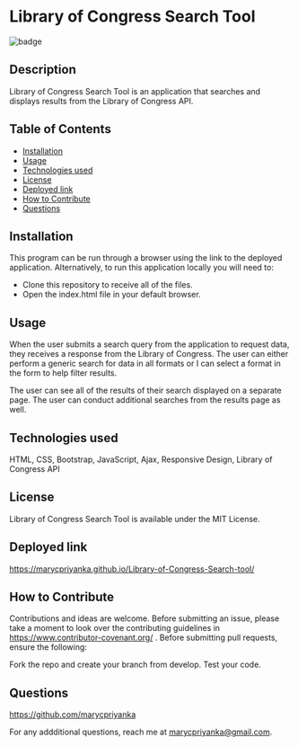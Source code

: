 # Library of Congress Search Tool
![badge](https://img.shields.io/badge/MIT-License-blue.svg)

## Description

Library of Congress Search Tool is an application that searches and displays results from the Library of Congress API.

## Table of Contents 

- [Installation](#installation)
- [Usage](#usage)
- [Technologies used](#technologies-used)
- [License](#license)
- [Deployed link](#deployed-link)
- [How to Contribute](#how-to-contribute)
- [Questions](#questions)

## Installation

This program can be run through a browser using the link to the deployed application. Alternatively, to run this application locally you will need to:

- Clone this repository to receive all of the files.
- Open the index.html file in your default browser.

## Usage

When the user submits a search query from the application to request data, they receives a response from the Library of Congress.
The user can either perform a generic search for data in all formats or I can select a format in the form to help filter results.



The user can see all of the results of their search displayed on a separate page.
The user can conduct additional searches from the results page as well.



##  Technologies used

HTML, CSS, Bootstrap, JavaScript, Ajax, Responsive Design, Library of Congress API

## License

Library of Congress Search Tool is available under the MIT License.

## Deployed link

https://marycpriyanka.github.io/Library-of-Congress-Search-tool/

## How to Contribute

Contributions and ideas are welcome. Before submitting an issue, please take a moment to look over the contributing guidelines in https://www.contributor-covenant.org/ . Before submitting pull requests, ensure the following:

Fork the repo and create your branch from develop. Test your code.

## Questions

https://github.com/marycpriyanka

For any addditional questions, reach me at marycpriyanka@gmail.com.
